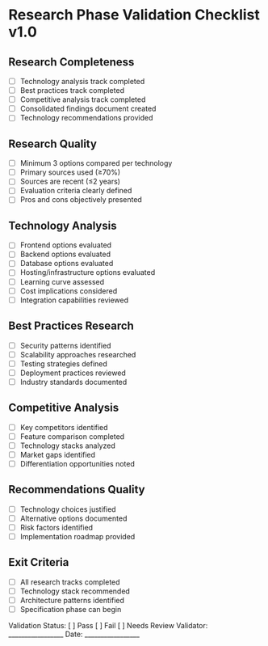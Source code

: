 # Research Phase Validation Checklist v1.0

## Research Completeness
- [ ] Technology analysis track completed
- [ ] Best practices track completed  
- [ ] Competitive analysis track completed
- [ ] Consolidated findings document created
- [ ] Technology recommendations provided

## Research Quality
- [ ] Minimum 3 options compared per technology
- [ ] Primary sources used (≥70%)
- [ ] Sources are recent (≤2 years)
- [ ] Evaluation criteria clearly defined
- [ ] Pros and cons objectively presented

## Technology Analysis
- [ ] Frontend options evaluated
- [ ] Backend options evaluated
- [ ] Database options evaluated
- [ ] Hosting/infrastructure options evaluated
- [ ] Learning curve assessed
- [ ] Cost implications considered
- [ ] Integration capabilities reviewed

## Best Practices Research
- [ ] Security patterns identified
- [ ] Scalability approaches researched
- [ ] Testing strategies defined
- [ ] Deployment practices reviewed
- [ ] Industry standards documented

## Competitive Analysis
- [ ] Key competitors identified
- [ ] Feature comparison completed
- [ ] Technology stacks analyzed
- [ ] Market gaps identified
- [ ] Differentiation opportunities noted

## Recommendations Quality
- [ ] Technology choices justified
- [ ] Alternative options documented
- [ ] Risk factors identified
- [ ] Implementation roadmap provided

## Exit Criteria
- [ ] All research tracks completed
- [ ] Technology stack recommended
- [ ] Architecture patterns identified
- [ ] Specification phase can begin

Validation Status: [ ] Pass [ ] Fail [ ] Needs Review
Validator: _________________ Date: _________________